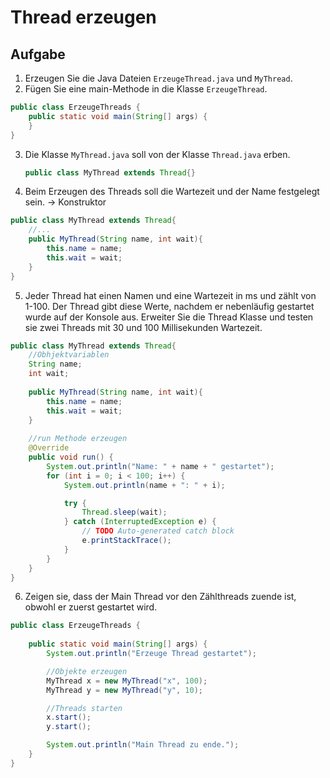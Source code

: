 # Thread erzeugen

## Aufgabe
1. Erzeugen Sie die Java Dateien `ErzeugeThread.java` und `MyThread`.
2. Fügen Sie eine main-Methode in die Klasse `ErzeugeThread`.
````java
public class ErzeugeThreads {
    public static void main(String[] args) {
    }
}
````
3. Die Klasse `MyThread.java` soll von der Klasse `Thread.java` erben.
    ````java
    public class MyThread extends Thread{}
    ````
4. Beim Erzeugen des Threads soll die Wartezeit und der Name festgelegt sein. -> Konstruktor    
````java
public class MyThread extends Thread{    
    //...
    public MyThread(String name, int wait){
        this.name = name;
        this.wait = wait;
    }
}
````
5. Jeder Thread hat einen Namen und eine Wartezeit in ms und zählt von 1-100. Der Thread gibt diese Werte, nachdem er nebenläufig gestartet wurde auf der Konsole aus. Erweiter Sie die Thread Klasse und testen sie zwei Threads mit 30 und 100 Millisekunden Wartezeit.
````java
public class MyThread extends Thread{    
    //Obhjektvariablen
    String name;
    int wait;
    
    public MyThread(String name, int wait){
        this.name = name;
        this.wait = wait;
    }
    
    //run Methode erzeugen
    @Override
    public void run() {
        System.out.println("Name: " + name + " gestartet");
        for (int i = 0; i < 100; i++) {
            System.out.println(name + ": " + i);

            try {
                Thread.sleep(wait);
            } catch (InterruptedException e) {
                // TODO Auto-generated catch block
                e.printStackTrace();
            }
        }
    }
}
````
6. Zeigen sie, dass der Main Thread vor den Zählthreads zuende ist, obwohl er zuerst gestartet wird.
````java
public class ErzeugeThreads {
    
    public static void main(String[] args) {
        System.out.println("Erzeuge Thread gestartet");

        //Objekte erzeugen
        MyThread x = new MyThread("x", 100);
        MyThread y = new MyThread("y", 10);

        //Threads starten
        x.start();
        y.start();

        System.out.println("Main Thread zu ende.");
    }
}
````